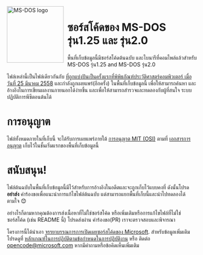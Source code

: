 <img width="150" height="150" align="left" style="float: left; margin: 0 10px 0 0;" alt="MS-DOS logo" src="https://github.com/Microsoft/MS-DOS/blob/master/msdos-logo.png">

# ซอร์สโค้ดของ MS-DOS รุ่น1.25 และ รุ่น2.0
พื้นที่เก็บข้อมูลนี้มีซอร์สโค้ดต้นฉบับ และไบนารีที่คอมไพล์แล้วสำหรับ MS-DOS รุ่น1.25 and MS-DOS รุ่น2.0

ไฟล์เหล่านี้เป็นไฟล์เดียวกันกับ [ที่ถูกแบ่งปันเป็นครั้งแรกที่พิพิธภัณฑ์ประวัติศาสตร์คอมพิวเตอร์ เมื่อวันที่ 25 มีนาคม 2558]( http://www.computerhistory.org/atchm/microsoft-ms-dos-early-source-code/)
และกำลังถูกเผยแพร่(อีกครั้ง) ในพื้นที่เก็บข้อมูลนี้ เพื่อให้สามารถค้นหา และอ้างอิงในการเขียนผลงานภายนอกได้ง่ายขึ้น และเพื่อให้สามารถสำรวจและทดลองกับผู้ที่สนใจ ระบบปฏิบัติการพีซีตอนต้นได้

# การอนุญาต
ไฟล์ทั้งหมดภายในที่เก็บนี้ จะได้รับการเผยแพร่ภายใต้ [การอนุญาต MIT (OSI)]( https://en.wikipedia.org/wiki/MIT_License) ตามที่ [เอกสารการอนุญาต](https://github.com/Microsoft/MS-DOS/blob/master/LICENSE.md) เก็บไว้ในชั้นเริ่มแรกของพื้นที่เก็บข้อมูลนี้

# สนับสนุน!
ไฟล์ต้นฉบับในพื้นที่เก็บข้อมูลนี้มีไว้สำหรับการอ้างอิงในอดีตและจะถูกเก็บไว้แบบคงที่ ดังนั้นโปรด **อย่าส่ง** คำร้องขอเพื่อแนะนำการแก้ไขไฟล์ต้นฉบับ แต่สามารถแยกพื้นที่เก็บนี้และนำไปทดลองได้ตามใจ 😊

อย่างไรก็ตามหากคุณต้องการส่งเนื้อหาที่ไม่ใช่ซอร์สโค้ด หรือเพิ่มเติมหรือการแก้ไขไฟล์ที่ไม่ใช่ซอร์สโค้ด (เช่น README นี้) โปรดส่งผ่าน คำร้องขอ(PR) เราจะตรวจสอบและพิจารณา

โครงการนี้ได้นำเอา [จรรยาบรรณการการเปิดเผยซอร์สโค้ดของ Microsoft](https://opensource.microsoft.com/codeofconduct/). สำหรับข้อมูลเพิ่มเติมโปรดดูที่ [หลักเกณฑ์ในการปฏิบัติตามข้อกำหนดในการปฏิบัติงาน](https://opensource.microsoft.com/codeofconduct/faq/) หรือ ติดต่อ [opencode@microsoft.com](mailto:opencode@microsoft.com) หากมีคำถามหรือข้อคิดเห็นเพิ่มเติม
